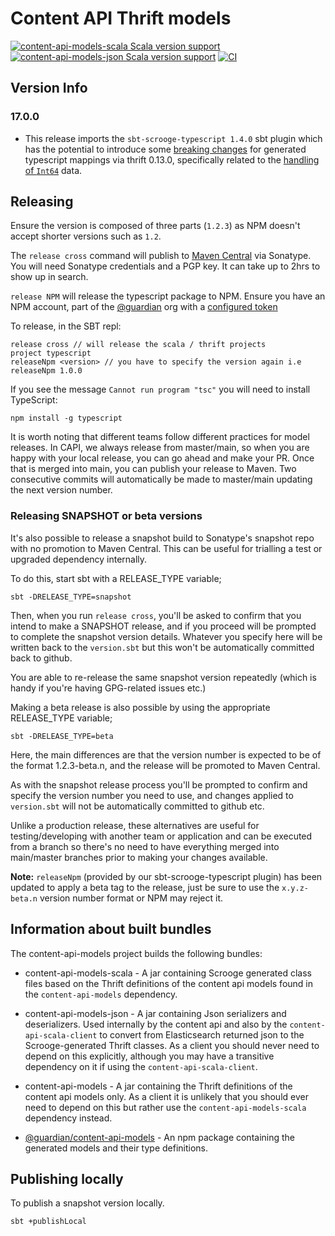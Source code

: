 # Content API Thrift models

[![content-api-models-scala Scala version support](https://index.scala-lang.org/guardian/content-api-models/content-api-models-scala/latest-by-scala-version.svg?platform=jvm)](https://index.scala-lang.org/guardian/content-api-models/content-api-models-scala)
[![content-api-models-json Scala version support](https://index.scala-lang.org/guardian/content-api-models/content-api-models-json/latest-by-scala-version.svg?platform=jvm)](https://index.scala-lang.org/guardian/content-api-models/content-api-models-json)
[![CI](https://github.com/guardian/content-api-models/actions/workflows/ci.yml/badge.svg)](https://github.com/guardian/content-api-models/actions/workflows/ci.yml)

## Version Info

### 17.0.0 
* This release imports the `sbt-scrooge-typescript 1.4.0` sbt plugin which has the potential to introduce some [breaking changes](https://github.com/apache/thrift/blob/master/CHANGES.md#breaking-changes-2) for generated typescript mappings via thrift 0.13.0, specifically related to the [handling of `Int64`](https://issues.apache.org/jira/browse/THRIFT-4675) data.

## Releasing

Ensure the version is composed of three parts (`1.2.3`) as NPM doesn't accept shorter versions such as `1.2`.

The `release cross` command will publish to [Maven Central](http://search.maven.org/) via Sonatype. You will need Sonatype credentials and a PGP key. It can take up to 2hrs to show up in search.

`release NPM` will release the typescript package to NPM. Ensure you have an NPM account, part of the [@guardian](https://www.npmjs.com/org/guardian) org with a [configured token](https://docs.npmjs.com/creating-and-viewing-authentication-tokens)

To release, in the SBT repl:
```sbtshell
release cross // will release the scala / thrift projects
project typescript
releaseNpm <version> // you have to specify the version again i.e releaseNpm 1.0.0
```

If you see the message `Cannot run program "tsc"` you will need to install TypeScript:
```
npm install -g typescript
```

It is worth noting that different teams follow different practices for model releases. In CAPI, we always release from master/main, so when you are happy with your local release, you can go ahead and make your PR. Once that is merged into main, you can publish your release to Maven. Two consecutive commits will automatically be made to master/main updating the next version number.

### Releasing SNAPSHOT or beta versions

It's also possible to release a snapshot build to Sonatype's snapshot repo with no promotion to Maven Central. This can be useful for trialling a test or upgraded dependency internally.

To do this, start sbt with a RELEASE_TYPE variable;

`sbt -DRELEASE_TYPE=snapshot`

Then, when you run `release cross`, you'll be asked to confirm that you intend to make a SNAPSHOT release, and if you proceed will be prompted to complete the snapshot version details. Whatever you specify here will be written back to the `version.sbt` but this won't be automatically committed back to github.

You are able to re-release the same snapshot version repeatedly (which is handy if you're having GPG-related issues etc.)

Making a beta release is also possible by using the appropriate RELEASE_TYPE variable;

`sbt -DRELEASE_TYPE=beta`

Here, the main differences are that the version number is expected to be of the format 1.2.3-beta.n, and the release will be promoted to Maven Central. 

As with the snapshot release process you'll be prompted to confirm and specify the version number you need to use, and changes applied to `version.sbt` will not be automatically committed to github etc.

Unlike a production release, these alternatives are useful for testing/developing with another team or application and can be executed from a branch so there's no need to have everything merged into main/master branches prior to making your changes available.

**Note:** `releaseNpm` (provided by our sbt-scrooge-typescript plugin) has been updated to apply a beta tag to the release, just be sure to use the `x.y.z-beta.n` version number format or NPM may reject it.

## Information about built bundles

The content-api-models project builds the following bundles: 

* content-api-models-scala - A jar containing Scrooge generated class files based on the Thrift definitions of the content api models found in the `content-api-models` dependency. 

* content-api-models-json - A jar containing Json serializers and deserializers. Used internally by the content api and also by the `content-api-scala-client` to convert from Elasticsearch returned json to the Scrooge-generated Thrift classes. As a client you should never need to depend on this explicitly, although you may have a transitive dependency on it if using the `content-api-scala-client`.

* content-api-models - A jar containing the Thrift definitions of the content api models only. As a client it is unlikely that you should ever need to depend on this but rather use the `content-api-models-scala` dependency instead.

* [@guardian/content-api-models](https://www.npmjs.com/package/@guardian/content-api-models) - An npm package containing the generated models and their type definitions.



## Publishing locally 

To publish a snapshot version locally.

```
sbt +publishLocal
```



